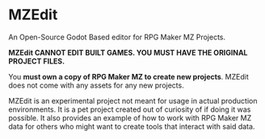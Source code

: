 # MZEdit
An Open-Source Godot Based editor for RPG Maker MZ Projects.

**MZEdit CANNOT EDIT BUILT GAMES. YOU MUST HAVE THE ORIGINAL PROJECT FILES.**

You **must own a copy of RPG Maker MZ to create new projects**. MZEdit does not come with any assets for any new projects.

MZEdit is an experimental project not meant for usage in actual production environments. It is a pet project created out of curiosity of if doing it was possible. It also provides an example of how to work with RPG Maker MZ data for others who might want to create tools that interact with said data.
